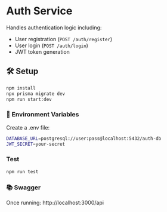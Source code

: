 # Auth Service

Handles authentication logic including:

- User registration (`POST /auth/register`)
- User login (`POST /auth/login`)
- JWT token generation

## 🛠 Setup

```bash
npm install
npx prisma migrate dev
npm run start:dev
```
### 🔐 Environment Variables

Create a .env file:
```bash
DATABASE_URL=postgresql://user:pass@localhost:5432/auth-db
JWT_SECRET=your-secret
```

### Test
```bash
npm run test
```

### 📚 Swagger
Once running:
http://localhost:3000/api